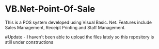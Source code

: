 # VB.Net-Point-Of-Sale
This is a POS system developed using Visual Basic. Net. Features include Sales Management, Receipt Printing and Staff Management.

#Update - I haven't been able to upload the files lately so this repository is still under constructions

